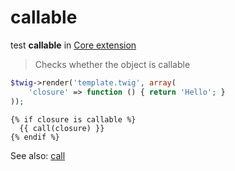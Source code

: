 callable
========

test **callable** in [Core extension](../Core.md)

> Checks whether the object is callable

``` php
$twig->render('template.twig', array(
    'closure' => function () { return 'Hello'; }
));
```

``` twig
{% if closure is callable %}
  {{ call(closure) }}
{% endif %}
```

See also: [call](../functions/call.md)